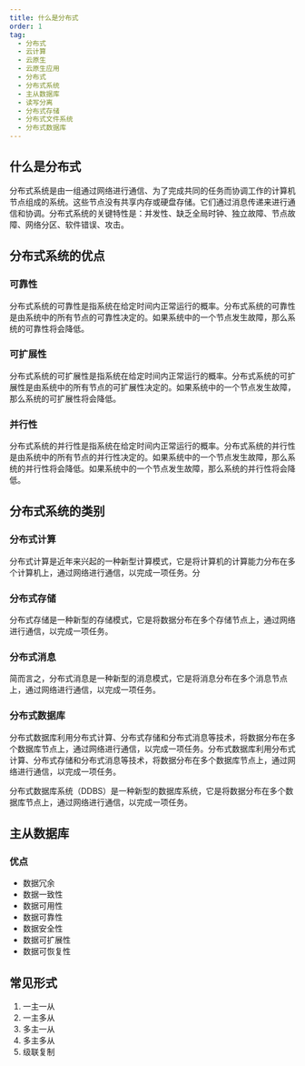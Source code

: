 ```yaml
---
title: 什么是分布式
order: 1
tag:
  - 分布式
  - 云计算
  - 云原生
  - 云原生应用
  - 分布式
  - 分布式系统
  - 主从数据库
  - 读写分离
  - 分布式存储
  - 分布式文件系统
  - 分布式数据库
---
```


## 什么是分布式

分布式系统是由一组通过网络进行通信、为了完成共同的任务而协调工作的计算机节点组成的系统。这些节点没有共享内存或硬盘存储。它们通过消息传递来进行通信和协调。分布式系统的关键特性是：并发性、缺乏全局时钟、独立故障、节点故障、网络分区、软件错误、攻击。

## 分布式系统的优点

### 可靠性

分布式系统的可靠性是指系统在给定时间内正常运行的概率。分布式系统的可靠性是由系统中的所有节点的可靠性决定的。如果系统中的一个节点发生故障，那么系统的可靠性将会降低。

### 可扩展性

分布式系统的可扩展性是指系统在给定时间内正常运行的概率。分布式系统的可扩展性是由系统中的所有节点的可扩展性决定的。如果系统中的一个节点发生故障，那么系统的可扩展性将会降低。

### 并行性

分布式系统的并行性是指系统在给定时间内正常运行的概率。分布式系统的并行性是由系统中的所有节点的并行性决定的。如果系统中的一个节点发生故障，那么系统的并行性将会降低。如果系统中的一个节点发生故障，那么系统的并行性将会降低。

## 分布式系统的类别

### 分布式计算

分布式计算是近年来兴起的一种新型计算模式，它是将计算机的计算能力分布在多个计算机上，通过网络进行通信，以完成一项任务。分

### 分布式存储

分布式存储是一种新型的存储模式，它是将数据分布在多个存储节点上，通过网络进行通信，以完成一项任务。

### 分布式消息

简而言之，分布式消息是一种新型的消息模式，它是将消息分布在多个消息节点上，通过网络进行通信，以完成一项任务。

### 分布式数据库

分布式数据库利用分布式计算、分布式存储和分布式消息等技术，将数据分布在多个数据库节点上，通过网络进行通信，以完成一项任务。分布式数据库利用分布式计算、分布式存储和分布式消息等技术，将数据分布在多个数据库节点上，通过网络进行通信，以完成一项任务。

分布式数据库系统（DDBS）是一种新型的数据库系统，它是将数据分布在多个数据库节点上，通过网络进行通信，以完成一项任务。

## 主从数据库

### 优点

- 数据冗余
- 数据一致性
- 数据可用性
- 数据可靠性
- 数据安全性
- 数据可扩展性
- 数据可恢复性

## 常见形式

1. 一主一从
2. 一主多从
3. 多主一从
4. 多主多从
5. 级联复制